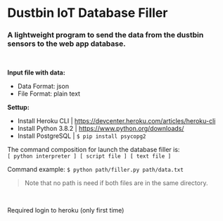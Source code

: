 # Dustbin IoT Database Filler

### A lightweight program to send the data from the dustbin sensors to the web app database.

<br>

**Input file with data:**
- Data Format: json
- File Format: plain text


**Settup:**
- Install Heroku CLI | https://devcenter.heroku.com/articles/heroku-cli
- Install Python 3.8.2 | https://www.python.org/downloads/
- Install PostgreSQL | `$ pip install psycopg2`

The command composition for launch the database filler is: <br>
`[ python interpreter ] [ script file ] [ text file ]`

Command example: `$ python path/filler.py path/data.txt`
> Note that no path is need if both files are in the same directory.

<br>

Required login to heroku (only first time)
